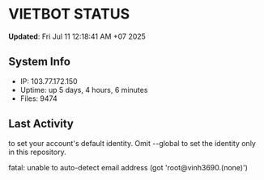# VIETBOT STATUS
**Updated**: Fri Jul 11 12:18:41 AM +07 2025

## System Info
- IP: 103.77.172.150
- Uptime: up 5 days, 4 hours, 6 minutes
- Files: 9474

## Last Activity

to set your account's default identity.
Omit --global to set the identity only in this repository.

fatal: unable to auto-detect email address (got 'root@vinh3690.(none)')
